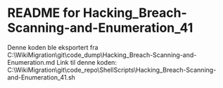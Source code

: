 # README for Hacking_Breach-Scanning-and-Enumeration_41
Denne koden ble eksportert fra C:\WikiMigration\git\code_dump\Hacking_Breach-Scanning-and-Enumeration.md
Link til denne koden: C:\WikiMigration\git\code_repo\ShellScripts\Hacking_Breach-Scanning-and-Enumeration_41.sh
